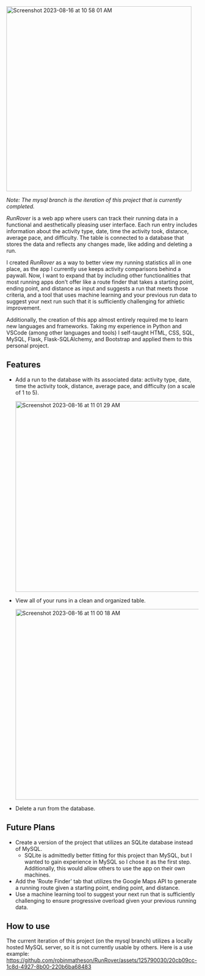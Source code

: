 <img width="485" alt="Screenshot 2023-08-16 at 10 58 01 AM" src="https://github.com/robinmatheson/RunRover/assets/125790030/9c4a82a6-fed4-4319-8053-1d91ae126b8f">

*Note: The mysql branch is the iteration of this project that is currently completed.*

*RunRover* is a web app where users can track their running data in a functional and aesthetically pleasing user interface.
Each run entry includes information about the activity type, date, time the activity took, distance, average pace, and difficulty.
The table is connected to a database that stores the data and reflects any changes made, like adding and deleting a run.

I created *RunRover* as a way to better view my running statistics all in one place, as the app I currently use keeps activity comparisons
behind a paywall. Now, I want to expand that by including other functionalities that most running apps don't offer like a route
finder that takes a starting point, ending point, and distance as input and suggests a run that meets those criteria, and a tool that
uses machine learning and your previous run data to suggest your next run such that it is sufficiently challenging for athletic improvement.

Additionally, the creation of this app almost entirely required me to learn new languages and frameworks. Taking my experience in Python and VSCode (among other languages and tools) I self-taught HTML, CSS, SQL, MySQL, Flask, Flask-SQLAlchemy, and Bootstrap and applied them to this personal project. 

## Features
- Add a run to the database with its associated data: activity type, date, time the activity took, distance, average pace, and difficulty (on a scale of 1 to 5).

  <img width="500" alt="Screenshot 2023-08-16 at 11 01 29 AM" src="https://github.com/robinmatheson/RunRover/assets/125790030/f639c8ca-6138-416e-a3dd-0759f76ca34e">

- View all of your runs in a clean and organized table.

  <img width="500" alt="Screenshot 2023-08-16 at 11 00 18 AM" src="https://github.com/robinmatheson/RunRover/assets/125790030/d146fba3-0d14-438f-b989-f0c2e3b7a0a2">

- Delete a run from the database.

## Future Plans
- Create a version of the project that utilizes an SQLite database instead of MySQL.
  - SQLite is admittedly better fitting for this project than MySQL, but I wanted to gain experience in MySQL so I chose it as the first
  step. Additionally, this would allow others to use the app on their own machines.
- Add the 'Route Finder' tab that utilizes the Google Maps API to generate a running route given a starting point, ending point, and distance.
- Use a machine learning tool to suggest your next run that is sufficiently challenging to ensure progressive overload given your previous running data.

## How to use
The current iteration of this project (on the mysql branch) utilizes a locally hosted MySQL server, so it is not currently usable by others.
Here is a use example: https://github.com/robinmatheson/RunRover/assets/125790030/20cb09cc-1c8d-4927-8b00-220b6ba68483

